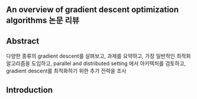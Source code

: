 ## An overview of gradient descent optimization algorithms 논문 리뷰

## Abstract

다양한 종류의 gradient descent를 살펴보고, 과제를 요약하고, 가장 일반적인 최적화 알고리즘을 도입하고,  parallel and distributed setting 에서 아키텍처를 검토하고, gradient descent를 최적화하기 위한 추가 전략을 조사



## Introduction